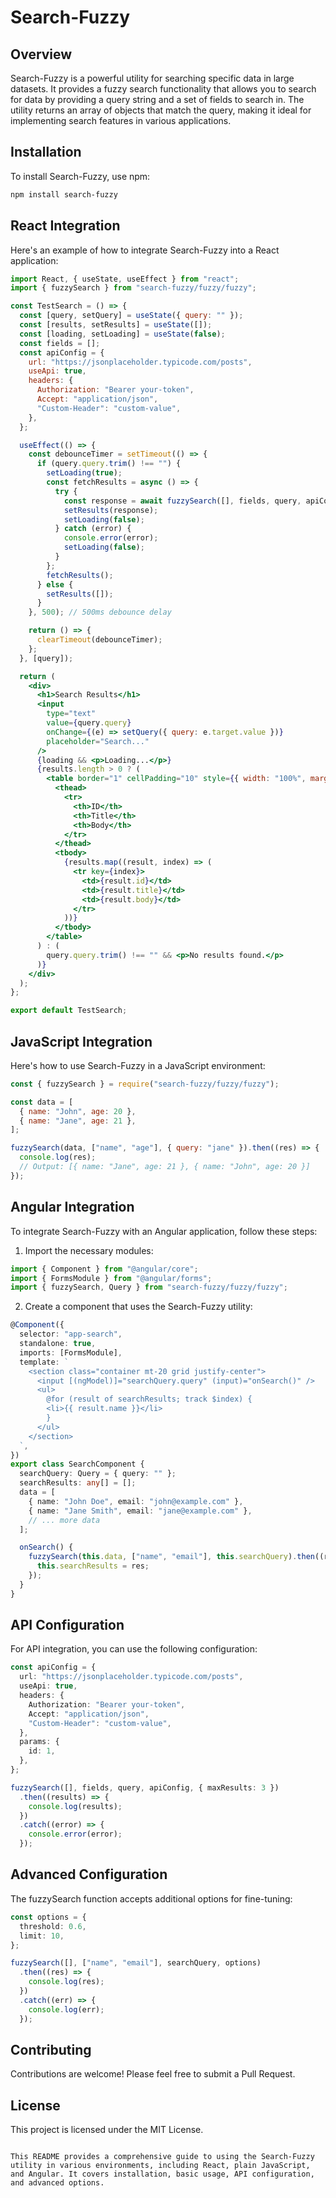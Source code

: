# Search-Fuzzy

## Overview

Search-Fuzzy is a powerful utility for searching specific data in large datasets. It provides a fuzzy search functionality that allows you to search for data by providing a query string and a set of fields to search in. The utility returns an array of objects that match the query, making it ideal for implementing search features in various applications.

## Installation

To install Search-Fuzzy, use npm:

```bash
npm install search-fuzzy
```

## React Integration

Here's an example of how to integrate Search-Fuzzy into a React application:

```jsx
import React, { useState, useEffect } from "react";
import { fuzzySearch } from "search-fuzzy/fuzzy/fuzzy";

const TestSearch = () => {
  const [query, setQuery] = useState({ query: "" });
  const [results, setResults] = useState([]);
  const [loading, setLoading] = useState(false);
  const fields = [];
  const apiConfig = {
    url: "https://jsonplaceholder.typicode.com/posts",
    useApi: true,
    headers: {
      Authorization: "Bearer your-token",
      Accept: "application/json",
      "Custom-Header": "custom-value",
    },
  };

  useEffect(() => {
    const debounceTimer = setTimeout(() => {
      if (query.query.trim() !== "") {
        setLoading(true);
        const fetchResults = async () => {
          try {
            const response = await fuzzySearch([], fields, query, apiConfig, { maxResults: 10 });
            setResults(response);
            setLoading(false);
          } catch (error) {
            console.error(error);
            setLoading(false);
          }
        };
        fetchResults();
      } else {
        setResults([]);
      }
    }, 500); // 500ms debounce delay

    return () => {
      clearTimeout(debounceTimer);
    };
  }, [query]);

  return (
    <div>
      <h1>Search Results</h1>
      <input
        type="text"
        value={query.query}
        onChange={(e) => setQuery({ query: e.target.value })}
        placeholder="Search..."
      />
      {loading && <p>Loading...</p>}
      {results.length > 0 ? (
        <table border="1" cellPadding="10" style={{ width: "100%", marginTop: "20px" }}>
          <thead>
            <tr>
              <th>ID</th>
              <th>Title</th>
              <th>Body</th>
            </tr>
          </thead>
          <tbody>
            {results.map((result, index) => (
              <tr key={index}>
                <td>{result.id}</td>
                <td>{result.title}</td>
                <td>{result.body}</td>
              </tr>
            ))}
          </tbody>
        </table>
      ) : (
        query.query.trim() !== "" && <p>No results found.</p>
      )}
    </div>
  );
};

export default TestSearch;
```

## JavaScript Integration

Here's how to use Search-Fuzzy in a JavaScript environment:

```javascript
const { fuzzySearch } = require("search-fuzzy/fuzzy/fuzzy");

const data = [
  { name: "John", age: 20 },
  { name: "Jane", age: 21 },
];

fuzzySearch(data, ["name", "age"], { query: "jane" }).then((res) => {
  console.log(res);
  // Output: [{ name: "Jane", age: 21 }, { name: "John", age: 20 }]
});
```

## Angular Integration

To integrate Search-Fuzzy with an Angular application, follow these steps:

1. Import the necessary modules:

```typescript
import { Component } from "@angular/core";
import { FormsModule } from "@angular/forms";
import { fuzzySearch, Query } from "search-fuzzy/fuzzy/fuzzy";
```

2. Create a component that uses the Search-Fuzzy utility:

```typescript
@Component({
  selector: "app-search",
  standalone: true,
  imports: [FormsModule],
  template: `
    <section class="container mt-20 grid justify-center">
      <input [(ngModel)]="searchQuery.query" (input)="onSearch()" />
      <ul>
        @for (result of searchResults; track $index) {
        <li>{{ result.name }}</li>
        }
      </ul>
    </section>
  `,
})
export class SearchComponent {
  searchQuery: Query = { query: "" };
  searchResults: any[] = [];
  data = [
    { name: "John Doe", email: "john@example.com" },
    { name: "Jane Smith", email: "jane@example.com" },
    // ... more data
  ];

  onSearch() {
    fuzzySearch(this.data, ["name", "email"], this.searchQuery).then((res) => {
      this.searchResults = res;
    });
  }
}
```

## API Configuration

For API integration, you can use the following configuration:

```typescript
const apiConfig = {
  url: "https://jsonplaceholder.typicode.com/posts",
  useApi: true,
  headers: {
    Authorization: "Bearer your-token",
    Accept: "application/json",
    "Custom-Header": "custom-value",
  },
  params: {
    id: 1,
  },
};

fuzzySearch([], fields, query, apiConfig, { maxResults: 3 })
  .then((results) => {
    console.log(results);
  })
  .catch((error) => {
    console.error(error);
  });
```

## Advanced Configuration

The fuzzySearch function accepts additional options for fine-tuning:

```typescript
const options = {
  threshold: 0.6,
  limit: 10,
};

fuzzySearch([], ["name", "email"], searchQuery, options)
  .then((res) => {
    console.log(res);
  })
  .catch((err) => {
    console.log(err);
  });
```

## Contributing

Contributions are welcome! Please feel free to submit a Pull Request.

## License

This project is licensed under the MIT License.
```

This README provides a comprehensive guide to using the Search-Fuzzy utility in various environments, including React, plain JavaScript, and Angular. It covers installation, basic usage, API configuration, and advanced options.
